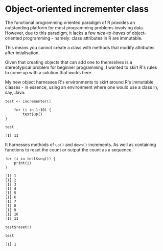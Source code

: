 # Object-oriented incrementer class

The functional programming oriented paradigm of R provides an outstanding platform for most programming problems involving data. However, due to this paradigm, it lacks a few _nice-to-haves_ of object-oriented programming - namely: class attributes in R are immutable.

This means you cannot create a class with methods that modify attributes after intialisation.

Given that creating objects that can add one to themselves is a stereotypical problem for beginner programming, I wanted to skirt R's rules to come up with a solution that works here.

My new object harnesses R's environments to skirt around R's immutable classes - in essence, using an environment where one would use a class in, say, Java.

```
test <- incrementer()

    for (i in 1:10) {
        test$up()
}

test

[1] 11

```

It harnesses methods of `up()` and `down()` increments. As well as containing functions to reset the count or output the count as a sequence.

```
for (i in test$seq()) {
    print(i)
}

[1] 1
[1] 2
[1] 3
[1] 4
[1] 5
[1] 6
[1] 7
[1] 8
[1] 9
[1] 10
[1] 11

test$reset()

test

[1] 1

```
